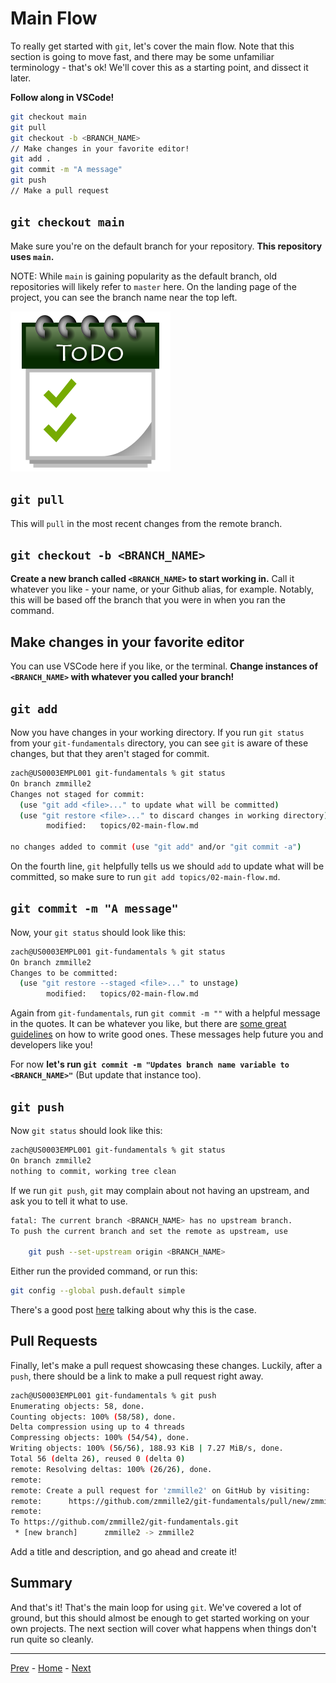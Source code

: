 # Main Flow
To really get started with `git`, let's cover the main flow.
Note that this section is going to move fast, and there may be some unfamiliar terminology - that's ok!
We'll cover this as a starting point, and dissect it later.

**Follow along in VSCode!**

```bash
git checkout main
git pull
git checkout -b <BRANCH_NAME>
// Make changes in your favorite editor!
git add .
git commit -m "A message"
git push
// Make a pull request
```
## `git checkout main`
Make sure you're on the default branch for your repository.
**This repository uses `main`.**

NOTE: While `main` is gaining popularity as the default branch, old repositories will likely refer to `master` here.
On the landing page of the project, you can see the branch name near the top left.

![TODO: ADD IMAGE HERE](../resources/todo.png)

## `git pull`
This will `pull` in the most recent changes from the remote branch.

## `git checkout -b <BRANCH_NAME>`
**Create a new branch called `<BRANCH_NAME>` to start working in.**
Call it whatever you like - your name, or your Github alias, for example.
Notably, this will be based off the branch that you were in when you ran the command.

## Make changes in your favorite editor
You can use VSCode here if you like, or the terminal.
**Change instances of `<BRANCH_NAME>` with whatever you called your branch!**

## `git add`
Now you have changes in your working directory.
If you run `git status` from your `git-fundamentals` directory, you can see `git` is aware of these changes, but that they aren't staged for commit.

```bash
zach@US0003EMPL001 git-fundamentals % git status
On branch zmmille2
Changes not staged for commit:
  (use "git add <file>..." to update what will be committed)
  (use "git restore <file>..." to discard changes in working directory)
        modified:   topics/02-main-flow.md

no changes added to commit (use "git add" and/or "git commit -a")
```

On the fourth line, `git` helpfully tells us we should `add` to update what will be committed, so make sure to run `git add topics/02-main-flow.md`.

## `git commit -m "A message"`

Now, your `git status` should look like this:

```bash
zach@US0003EMPL001 git-fundamentals % git status
On branch zmmille2
Changes to be committed:
  (use "git restore --staged <file>..." to unstage)
        modified:   topics/02-main-flow.md
```

Again from `git-fundamentals`, run `git commit -m ""` with a helpful message in the quotes.
It can be whatever you like, but there are [some great guidelines](https://gist.github.com/robertpainsi/b632364184e70900af4ab688decf6f53) on how to write good ones.
These messages help future you and developers like you!

For now **let's run `git commit -m "Updates branch name variable to <BRANCH_NAME>"`** (But update that instance too).

## `git push`

Now `git status` should look like this:

```bash
zach@US0003EMPL001 git-fundamentals % git status
On branch zmmille2
nothing to commit, working tree clean
```

If we run `git push`, `git` may complain about not having an upstream, and ask you to tell it what to use.

```bash
fatal: The current branch <BRANCH_NAME> has no upstream branch.
To push the current branch and set the remote as upstream, use

    git push --set-upstream origin <BRANCH_NAME>
```

Either run the provided command, or run this:
```bash
git config --global push.default simple
```
There's a good post [here](https://stackoverflow.com/questions/948354/default-behavior-of-git-push-without-a-branch-specified) talking about why this is the case.

## Pull Requests

Finally, let's make a pull request showcasing these changes.
Luckily, after a `push`, there should be a link to make a pull request right away.

```bash
zach@US0003EMPL001 git-fundamentals % git push
Enumerating objects: 58, done.
Counting objects: 100% (58/58), done.
Delta compression using up to 4 threads
Compressing objects: 100% (54/54), done.
Writing objects: 100% (56/56), 188.93 KiB | 7.27 MiB/s, done.
Total 56 (delta 26), reused 0 (delta 0)
remote: Resolving deltas: 100% (26/26), done.
remote: 
remote: Create a pull request for 'zmmille2' on GitHub by visiting:
remote:      https://github.com/zmmille2/git-fundamentals/pull/new/zmmille2
remote: 
To https://github.com/zmmille2/git-fundamentals.git
 * [new branch]      zmmille2 -> zmmille2
```

Add a title and description, and go ahead and create it!

## Summary

And that's it!
That's the main loop for using `git`.
We've covered a lot of ground, but this should almost be enough to get started working on your own projects.
The next section will cover what happens when things don't run quite so cleanly.

---
[Prev](01-fork-and-clone.md) - [Home](../README.md) - [Next](03-resolving-conflicts.md)

